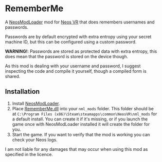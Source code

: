 # RememberMe

A [NeosModLoader](https://github.com/neos-modding-group/NeosModLoader) mod for [Neos VR](https://neos.com/) that does remembers usernames and passwords.

Passwords are by default encrypted with extra entropy using your secret machine ID, but this can be configured using a custom password. 

**WARNING!**: Passwords are stored as protected data with extra entropy, this does mean that the password is stored on the device though. 

As this mod is dealing with your username and password, I suggest inspecting the code and compile it yourself, though a compiled form is shared. 


## Installation
1. Install [NeosModLoader](https://github.com/neos-modding-group/NeosModLoader).
2. Place [RememberMe.dll](https://github.com/AlexW-578/RememberMe/releases/latest/download/RememberMe.dll) into your `nml_mods` folder. This folder should be at `C:\Program Files (x86)\Steam\steamapps\common\NeosVR\nml_mods` for a default install. You can create it if it's missing, or if you launch the game once with NeosModLoader installed it will create the folder for you.
3. Start the game. If you want to verify that the mod is working you can check your Neos logs.


I am not liable for any damages that may occur when using this mod as specified in the licence.
